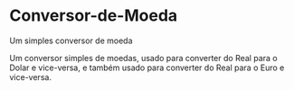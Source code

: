 # Conversor-de-Moeda
Um simples conversor de moeda

Um conversor simples de moedas, usado para converter do Real para o Dolar e vice-versa, e também usado para converter do Real para o Euro e vice-versa.
